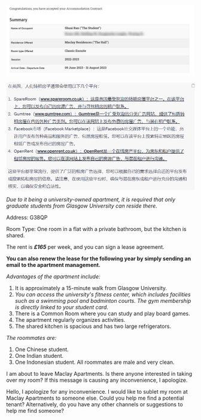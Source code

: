 ![](assets/Pasted%20image%2020230609134242.png)

![](assets/Pasted%20image%2020230609134246.png)



_Due to it being a university-owned apartment, it is required that only graduate students from Glasgow University can reside there._ 

Address: G38QP 

Room Type: One room in a flat with a private bathroom, but the kitchen is shared. 

The rent is **_£165_** per week, and you can sign a lease agreement. 

**You can also renew the lease for the following year by simply sending an email to the apartment management.** 

_Advantages of the apartment include:_

1.  It is approximately a 15-minute walk from Glasgow University.
2.  _You can access the university's fitness center, which includes facilities such as a swimming pool and badminton courts. The gym membership is directly linked to your student card._
3.  There is a Common Room where you can study and play board games.
4.  The apartment regularly organizes activities.
5.  The shared kitchen is spacious and has two large refrigerators.

_The roommates are:_

1.  One Chinese student.
2.  One Indian student.
3.  One Indonesian student. All roommates are male and very clean.




I am about to leave Maclay Apartments. Is there anyone interested in taking over my room? If this message is causing any inconvenience, I apologize.


Hello, I apologize for any inconvenience. I would like to sublet my room at Maclay Apartments to someone else. Could you help me find a potential tenant? Alternatively, do you have any other channels or suggestions to help me find someone?